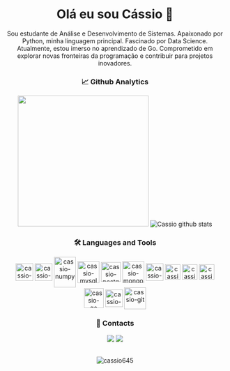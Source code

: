 <div style="display: inline_block" align="center">
<h1>Olá eu sou Cássio 🫠​</h1>
Sou estudante de Análise e Desenvolvimento de Sistemas. Apaixonado por Python, minha linguagem principal. Fascinado por Data Science. Atualmente, estou imerso no aprendizado de Go. Comprometido em explorar novas fronteiras da programação e contribuir para projetos inovadores. 

</div>


<div align="center">
 <h3>📈 Github Analytics</h3>

<img height="300px" src="https://github-readme-stats.vercel.app/api/top-langs/?username=cassio645&size_weight=0.5&count_weight=0.5&title_color=68b5d1&text_color=eeeeee&bg_color=0d1117&hide_border=true" />
<img src="https://github-readme-stats.vercel.app/api?username=cassio645&show_icons=true&rank_icon=github&count_private=true&hide_border=true&title_color=68b5d1&icon_color=e07274&text_color=eeeeee&bg_color=0d1117" alt="Cassio github stats" /> 



<h3>🛠️ Languages and Tools</h3>
<img align="center" alt="cassio-python" height="40" src="https://cdn.jsdelivr.net/gh/devicons/devicon/icons/python/python-original.svg" />     
<img align="center" alt="cassio-pandas" height="40" src="https://cdn.jsdelivr.net/gh/devicons/devicon/icons/pandas/pandas-original-wordmark.svg" />
<img align="center" alt="cassio-numpy" height="70" width="50" src="https://cdn.jsdelivr.net/gh/devicons/devicon/icons/numpy/numpy-original-wordmark.svg" />
<img align="center" alt="cassio-mysql" height="50" src="https://cdn.jsdelivr.net/gh/devicons/devicon/icons/mysql/mysql-original-wordmark.svg" /> 
<img align="center" alt="cassio-postgtres" height="45" src="https://cdn.jsdelivr.net/gh/devicons/devicon/icons/postgresql/postgresql-original.svg" />  

<img align="center" alt="cassio-mongo" height="50" src="https://cdn.jsdelivr.net/gh/devicons/devicon/icons/mongodb/mongodb-original-wordmark.svg" />
<img align="center" alt="cassio-django" height="40" src="https://cdn.jsdelivr.net/gh/devicons/devicon/icons/django/django-plain.svg" />
<img align="center" alt="cassio-javascript" height="35" src="https://cdn.jsdelivr.net/gh/devicons/devicon/icons/javascript/javascript-original.svg" />
<img align="center" alt="cassio-html" height="35" src="https://cdn.jsdelivr.net/gh/devicons/devicon/icons/html5/html5-original.svg" />
<img align="center" alt="cassio-css" height="35" src="https://cdn.jsdelivr.net/gh/devicons/devicon/icons/css3/css3-original.svg" />
<img align="center" alt="cassio-go" height="45" src="https://cdn.jsdelivr.net/gh/devicons/devicon/icons/go/go-original.svg" />         
<img align="center" alt="cassio-Linux" height="40" src="https://cdn.jsdelivr.net/gh/devicons/devicon/icons/linux/linux-original.svg" />
<img align="center" alt="cassio-git" height="50" src="https://cdn.jsdelivr.net/gh/devicons/devicon/icons/git/git-original-wordmark.svg" />                   
</div>


<div style="display: inline_block" align="center">
<h3>📩 Contacts</h3>
<a href="mailto:cantonio645@gmail.com"><img src="https://img.shields.io/badge/Gmail-D14836?style=for-the-badge&logo=gmail&logoColor=white"></a>
<a href="https://www.linkedin.com/in/cassio645/"><img src="https://img.shields.io/badge/LinkedIn-0077B5?style=for-the-badge&logo=linkedin&logoColor=white"></a>
 
 <!--
<a href="https://www.instagram.com/cassio645_/"><img src="https://img.shields.io/badge/Instagram-E4405F?style=for-the-badge&logo=instagram&logoColor=white" alt="cassio645_" ></a>
<a href="https://discordapp.com/users/857219600277831730/"><img src="https://img.shields.io/badge/Discord-7289DA?style=for-the-badge&logo=discord&logoColor=white"></a>
</div>
-->


<div align="center">
<br> 
<p align="center"> <img src="https://komarev.com/ghpvc/?username=cassio645&label=Profile%20views&title_color=68b5d1&text_color=eeeeee&bg_color=0d1117&style=flat" alt="cassio645"/> </p>
</div>
